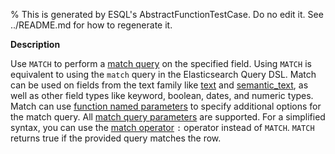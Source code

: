% This is generated by ESQL's AbstractFunctionTestCase. Do no edit it. See ../README.md for how to regenerate it.

**Description**

Use `MATCH` to perform a [match query](/reference/query-languages/query-dsl-match-query.md) on the specified field. Using `MATCH` is equivalent to using the `match` query in the Elasticsearch Query DSL.  Match can be used on fields from the text family like [text](/elasticsearch/docs/reference/elasticsearch/mapping-reference/text.md) and [semantic_text](/elasticsearch/docs/reference/elasticsearch/mapping-reference/semantic-text.md), as well as other field types like keyword, boolean, dates, and numeric types.  Match can use [function named parameters](/reference/query-languages/esql/esql-syntax.md#esql-function-named-params) to specify additional options for the match query. All [match query parameters](/reference/query-languages/query-dsl-match-query.md#match-field-params) are supported.  For a simplified syntax, you can use the [match operator](../../../esql-functions-operators.md#esql-search-operators) `:` operator instead of `MATCH`.  `MATCH` returns true if the provided query matches the row.

